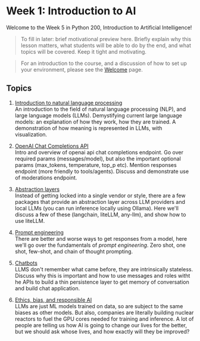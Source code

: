 # Week 1: Introduction to AI

Welcome to the Week 5 in Python 200, Introduction to Artificial Intelligence! 

> To fill in later: brief motivational preview here. Briefly explain why this lesson matters, what students will be able to do by the end, and what topics will be covered. Keep it tight and motivating.

> For an introduction to the course, and a discussion of how to set up your environment, please see the [Welcome](../README.md) page.  

## Topics
1. [Introduction to natural language processing](01_intro_nlp_llms.md)  
An introduction to the field of natural language processing (NLP), and large language models (LLMs). Demystifying current large language models: an explanation of how they work, how they are trained. A demonstration of how meaning is represented in LLMs, with visualization. 

2. [OpenAI Chat Completions API](02_open_ai_api.md)  
Intro and overview of openai api chat completions endpoint. Go over required params (messages/model), but also the important optional params (max_tokens, temperature, top_p etc). Mention responses endpoint (more friendly to tools/agents). Discuss and demonstrate use of moderations endpoint.

3. [Abstraction layers](03_abstractions.md)  
Instead of getting locked into a single vendor or style, there are a few packages that provide an abstraction layer across LLM providers and local LLMs (you can run inference locally using Ollama). Here we'll discuss a few of these (langchain, liteLLM, any-llm), and show how to use liteLLM. 

4. [Prompt engineering](04_prompt_engineering.md)  
There are better and worse ways to get responses from a model, here we'll go over the fundamentals of *prompt engineering*. Zero shot, one shot, few-shot, and chain of thought prompting.

5. [Chatbots](05_chatbots.md)  
LLMS don't remember what came before, they are intrinsically stateless. Discuss why this is important and how to use messages and roles witht he APIs to build a thin persistence layer to get memory of conversation and build chat application. 


6. [Ethics, bias, and responsible AI](06_ai_ethics.md)    
LLMs are just ML models trained on data, so are subject to the same biases as other models. But also, companies are literally building nuclear reactors to fuel the GPU cores needed for training and inference. A lot of people are telling us how AI is going to change our lives for the better, but we should ask whose lives, and how exactly will they be improved?